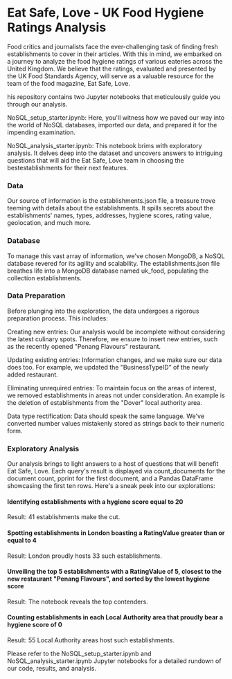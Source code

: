 # Eat Safe, Love - UK Food Hygiene Ratings Analysis

Food critics and journalists face the ever-challenging task of finding fresh establishments to cover in their articles. With this in mind, we embarked on a journey to analyze the food hygiene ratings of various eateries across the United Kingdom. We believe that the ratings, evaluated and presented by the UK Food Standards Agency, will serve as a valuable resource for the team of the food magazine, Eat Safe, Love.

his repository contains two Jupyter notebooks that meticulously guide you through our analysis.

NoSQL_setup_starter.ipynb: Here, you'll witness how we paved our way into the world of NoSQL databases, imported our data, and prepared it for the impending examination.

NoSQL_analysis_starter.ipynb: This notebook brims with exploratory analysis. It delves deep into the dataset and uncovers answers to intriguing questions that will aid the Eat Safe, Love team in choosing the bestestablishments for their next features.

### Data

Our source of information is the establishments.json file, a treasure trove teeming with details about the establishments. It spills secrets about the establishments' names, types, addresses, hygiene scores, rating value, geolocation, and much more.

### Database

To manage this vast array of information, we've chosen MongoDB, a NoSQL database revered for its agility and scalability. The establishments.json file breathes life into a MongoDB database named uk_food, populating the collection establishments.

### Data Preparation

Before plunging into the exploration, the data undergoes a rigorous preparation process. This includes:

Creating new entries: Our analysis would be incomplete without considering the latest culinary spots. Therefore, we ensure to insert new entries, such as the recently opened "Penang Flavours" restaurant.

Updating existing entries: Information changes, and we make sure our data does too. For example, we updated the "BusinessTypeID" of the newly added restaurant.

Eliminating unrequired entries: To maintain focus on the areas of interest, we removed establishments in areas not under consideration. An example is the deletion of establishments from the "Dover" local authority area.

Data type rectification: Data should speak the same language. We've converted number values mistakenly stored as strings back to their numeric form.

### Exploratory Analysis

Our analysis brings to light answers to a host of questions that will benefit Eat Safe, Love. Each query's result is displayed via count_documents for the document count, pprint for the first document, and a Pandas DataFrame showcasing the first ten rows. Here's a sneak peek into our explorations:

#### Identifying establishments with a hygiene score equal to 20

Result: 41 establishments make the cut.

#### Spotting establishments in London boasting a RatingValue greater than or equal to 4

Result: London proudly hosts 33 such establishments.

#### Unveiling the top 5 establishments with a RatingValue of 5, closest to the new restaurant "Penang Flavours", and sorted by the lowest hygiene score

Result: The notebook reveals the top contenders.

#### Counting establishments in each Local Authority area that proudly bear a hygiene score of 0

Result: 55 Local Authority areas host such establishments.

Please refer to the NoSQL_setup_starter.ipynb and NoSQL_analysis_starter.ipynb Jupyter notebooks for a detailed rundown of our code, results, and analysis.
